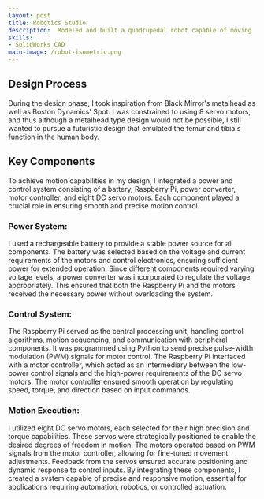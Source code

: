 ```yaml
---
layout: post
title: Robotics Studio
description:  Modeled and built a quadrupedal robot capable of moving
skills: 
- SolidWorks CAD
main-image: /robot-isometric.png
---
```


## Design Process
During the design phase, I took inspiration from Black Mirror's metalhead as well as Boston Dynamics' Spot. I was constrained to using 8 servo motors, and thus although a metalhead type design would not be possible, I still wanted to pursue a futuristic design that emulated the femur and tibia's function in the human body.

## Key Components
To achieve motion capabilities in my design, I integrated a power and control system consisting of a battery, Raspberry Pi, power converter, motor controller, and eight DC servo motors. Each component played a crucial role in ensuring smooth and precise motion control.

### Power System:
I used a rechargeable battery to provide a stable power source for all components. The battery was selected based on the voltage and current requirements of the motors and control electronics, ensuring sufficient power for extended operation.
Since different components required varying voltage levels, a power converter was incorporated to regulate the voltage appropriately. This ensured that both the Raspberry Pi and the motors received the necessary power without overloading the system.

### Control System:
The Raspberry Pi served as the central processing unit, handling control algorithms, motion sequencing, and communication with peripheral components. It was programmed using Python to send precise pulse-width modulation (PWM) signals for motor control.
The Raspberry Pi interfaced with a motor controller, which acted as an intermediary between the low-power control signals and the high-power requirements of the DC servo motors. The motor controller ensured smooth operation by regulating speed, torque, and direction based on input commands.

### Motion Execution:
I utilized eight DC servo motors, each selected for their high precision and torque capabilities. These servos were strategically positioned to enable the desired degrees of freedom in motion.
The motors operated based on PWM signals from the motor controller, allowing for fine-tuned movement adjustments. Feedback from the servos ensured accurate positioning and dynamic response to control inputs.
By integrating these components, I created a system capable of precise and responsive motion, essential for applications requiring automation, robotics, or controlled actuation.
